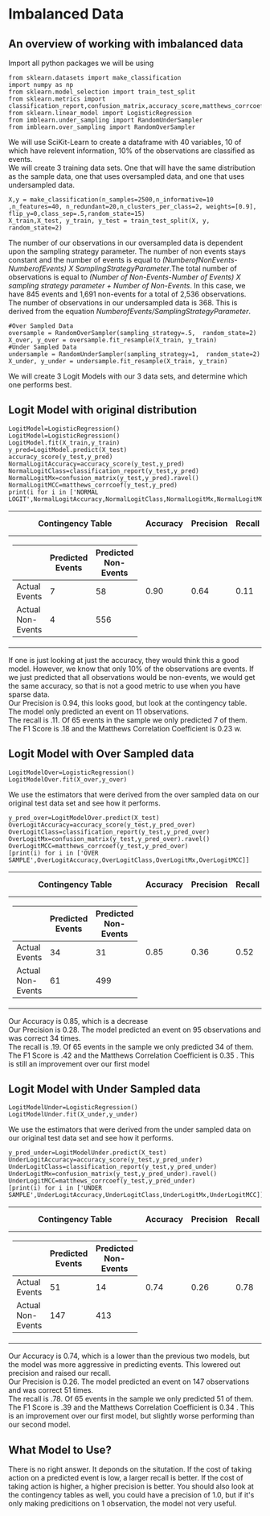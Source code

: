 # Imbalanced Data  <br>
## An overview of working with imbalanced data<br>
Import all python packages we will be using
```
from sklearn.datasets import make_classification
import numpy as np
from sklearn.model_selection import train_test_split
from sklearn.metrics import classification_report,confusion_matrix,accuracy_score,matthews_corrcoef
from sklearn.linear_model import LogisticRegression
from imblearn.under_sampling import RandomUnderSampler
from imblearn.over_sampling import RandomOverSampler
```
We will use SciKit-Learn to create a dataframe with 40 variables, 10 of which have relevent information, 10% of the observations are classified as events.<br>
We will create 3 training data sets. One that will have the same distribution as the sample data, one that uses oversampled data, and one that uses undersampled data.
```
X,y = make_classification(n_samples=2500,n_informative=10 ,n_features=40, n_redundant=20,n_clusters_per_class=2, weights=[0.9], flip_y=0,class_sep=.5,random_state=15)
X_train,X_test, y_train, y_test = train_test_split(X, y,  random_state=2)
```
The number of our observations in our oversampled data is dependent upon the sampling strategy parameter. The number of non events stays constant and the number of events is equal to *(NumberofNonEvents-NumberofEvents) X SamplingStrategyParameter*.The total number of observations is equal to *(Number of Non-Events-Number of Events) X sampling strategy parameter + Number of Non-Events*. In this case, we have 845 events and 1,691 non-events for a total of 2,536 observations.<br>
The number of observations in our undersampled data is 368. This is derived from the equation *NumberofEvents/SamplingStrategyParameter*. 
```
#Over Sampled Data
oversample = RandomOverSampler(sampling_strategy=.5,  random_state=2)
X_over, y_over = oversample.fit_resample(X_train, y_train)
#Under Sampled Data
undersample = RandomUnderSampler(sampling_strategy=1,  random_state=2)
X_under, y_under = undersample.fit_resample(X_train, y_train)
```
We will create 3 Logit Models with our 3 data sets, and determine which one performs best.<br>
## Logit Model with original distribution
```
LogitModel=LogisticRegression()
LogitModel=LogisticRegression()
LogitModel.fit(X_train,y_train)
y_pred=LogitModel.predict(X_test)
accuracy_score(y_test,y_pred)
NormalLogitAccuracy=accuracy_score(y_test,y_pred)
NormalLogitClass=classification_report(y_test,y_pred)
NormalLogitMx=confusion_matrix(y_test,y_pred).ravel()
NormalLogitMCC=matthews_corrcoef(y_test,y_pred)
print(i for i in ['NORMAL LOGIT',NormalLogitAccuracy,NormalLogitClass,NormalLogitMx,NormalLogitMCC])
```
| Contingency Table|Accuracy| Precision| Recall|F1|Matthews Coef.|
|------------------|--------|----------|-------|--|--------------|
|<table> <thead> <tr>  <th></th> <th>Predicted Events</th>    <th>Predicted Non-Events</th>    <tbody>  <tr>  <td>Actual Events</td>   <td>7</td> <td>58</td> </tr>  <tr> <td>Actual Non-Events</td>  <td>4</td> <td>556</td> </tbody> </table>   | 0.90 |  0.64      | 0.11      | 0.18 | 0.23             |
  
If one is just looking at just the accuracy, they would think this a good model. However, we know that only 10% of the observations are events. If we just predicted that all observations would be non-events, we would get the same accuracy, so that is not a good metric to use when you have sparse data.<br>
Our Precision is 0.94, this looks good, but look at the contingency table. The model only predicted an event on 11 observations. <br>
The recall is .11. Of 65 events in the sample we only predicted 7 of them.<br>
The F1 Score is .18 and the Matthews Correlation Coefficient is 0.23 w.<br>
  
## Logit Model with Over Sampled data
```
LogitModelOver=LogisticRegression()
LogitModelOver.fit(X_over,y_over)
```
We use the estimators that were derived from the over sampled data on our original test data set and see how it performs. 
```
y_pred_over=LogitModelOver.predict(X_test)
OverLogitAccuracy=accuracy_score(y_test,y_pred_over)
OverLogitClass=classification_report(y_test,y_pred_over)
OverLogitMx=confusion_matrix(y_test,y_pred_over).ravel()
OverLogitMCC=matthews_corrcoef(y_test,y_pred_over)
[print(i) for i in ['OVER SAMPLE',OverLogitAccuracy,OverLogitClass,OverLogitMx,OverLogitMCC]]
```
| Contingency Table|Accuracy| Precision| Recall|F1|Matthews Coef.|
|------------------|--------|----------|-------|--|--------------|
|<table> <thead> <tr>  <th></th> <th>Predicted Events</th>    <th>Predicted Non-Events</th>    <tbody>  <tr>  <td>Actual Events</td>   <td>34</td> <td>31</td> </tr>  <tr> <td>Actual Non-Events</td>  <td>61</td> <td>499</td> </tbody> </table>   | 0.85 |  0.36      | 0.52      | 0.42 | 0.35             |
  
Our Accuracy is 0.85, which is a decrease<br>
Our Precision is 0.28.  The model  predicted an event on 95 observations and was correct 34 times. <br>
The recall is .19. Of 65 events in the sample we only predicted 34 of them.<br>
The F1 Score is .42 and the Matthews Correlation Coefficient is 0.35 . This is still an improvement over our first model<br>
  
## Logit Model with Under Sampled data
 ```
LogitModelUnder=LogisticRegression()
LogitModelUnder.fit(X_under,y_under)
 ```
 We use the estimators that were derived from the under sampled data on our original test data set and see how it performs. 
```
y_pred_under=LogitModelUnder.predict(X_test)
UnderLogitAccuracy=accuracy_score(y_test,y_pred_under)
UnderLogitClass=classification_report(y_test,y_pred_under)
UnderLogitMx=confusion_matrix(y_test,y_pred_under).ravel()
UnderLogitMCC=matthews_corrcoef(y_test,y_pred_under)
[print(i) for i in ['UNDER SAMPLE',UnderLogitAccuracy,UnderLogitClass,UnderLogitMx,UnderLogitMCC]]
 ```
| Contingency Table|Accuracy| Precision| Recall|F1|Matthews Coef.|
|------------------|--------|----------|-------|--|--------------|
|<table> <thead> <tr>  <th></th> <th>Predicted Events</th>    <th>Predicted Non-Events</th>    <tbody>  <tr>  <td>Actual Events</td>   <td>51</td> <td>14</td> </tr>  <tr> <td>Actual Non-Events</td>  <td>147</td> <td>413</td> </tbody> </table>   | 0.74 |  0.26      | 0.78      | 0.39 | 0.34             |

Our Accuracy is 0.74, which is a lower than the previous two models, but the model was more aggressive in predicting events. This lowered out precision and raised our recall.<br>
Our Precision is 0.26.  The model  predicted an event on 147 observations and was correct 51 times. <br>
The recall is .78. Of 65 events in the sample we only predicted 51 of them.<br>
The F1 Score is .39 and the Matthews Correlation Coefficient is 0.34 . This is an improvement over our first model, but slightly worse performing than our second model.<br>
   
## What Model to Use?
There is no right answer. It deponds on the situtation. If the cost of taking action on a predicted event is low, a larger recall is better. If the cost of taking action is higher, a higher precision is better. You should also look at the contingency tables as well, you could have a precision of 1.0, but if it's only making predicitions on 1 observation, the model not very useful.
 
